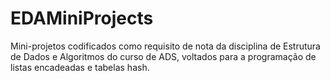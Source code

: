 # EDAMiniProjects
Mini-projetos codificados como requisito de nota da disciplina de Estrutura de Dados e Algoritmos do curso de ADS, voltados para a programação de listas encadeadas e tabelas hash.
